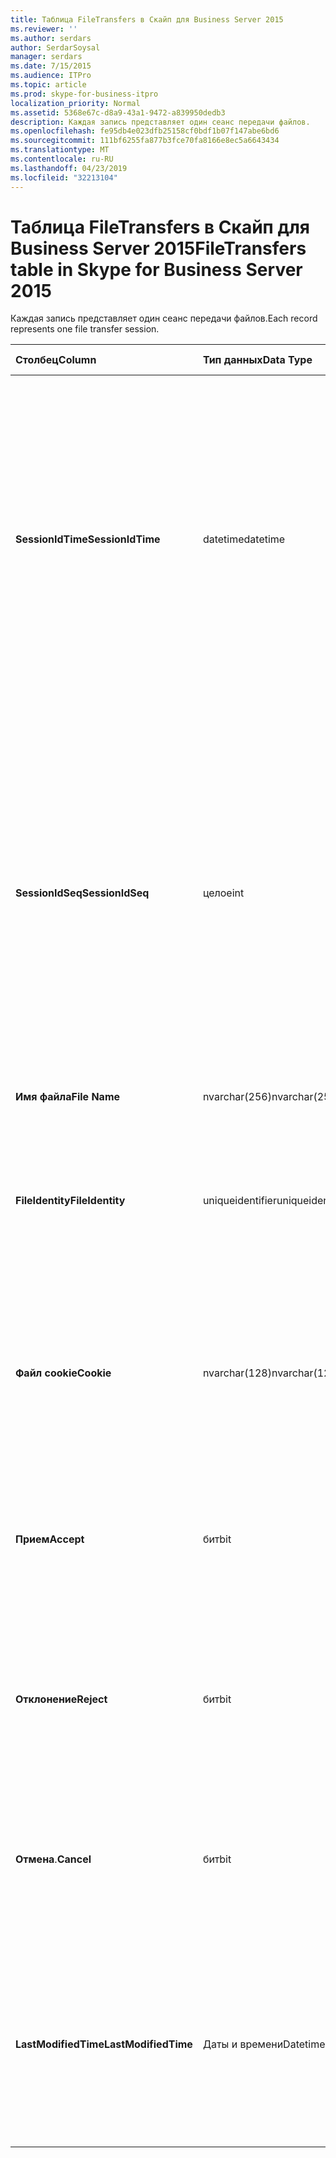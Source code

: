 ```yaml
---
title: Таблица FileTransfers в Скайп для Business Server 2015
ms.reviewer: ''
ms.author: serdars
author: SerdarSoysal
manager: serdars
ms.date: 7/15/2015
ms.audience: ITPro
ms.topic: article
ms.prod: skype-for-business-itpro
localization_priority: Normal
ms.assetid: 5368e67c-d8a9-43a1-9472-a839950dedb3
description: Каждая запись представляет один сеанс передачи файлов.
ms.openlocfilehash: fe95db4e023dfb25158cf0bdf1b07f147abe6bd6
ms.sourcegitcommit: 111bf6255fa877b3fce70fa8166e8ec5a6643434
ms.translationtype: MT
ms.contentlocale: ru-RU
ms.lasthandoff: 04/23/2019
ms.locfileid: "32213104"
---
```

# <a name="filetransfers-table-in-skype-for-business-server-2015"></a><span data-ttu-id="39d85-103">Таблица FileTransfers в Скайп для Business Server 2015</span><span class="sxs-lookup"><span data-stu-id="39d85-103">FileTransfers table in Skype for Business Server 2015</span></span>
 
<span data-ttu-id="39d85-104">Каждая запись представляет один сеанс передачи файлов.</span><span class="sxs-lookup"><span data-stu-id="39d85-104">Each record represents one file transfer session.</span></span>
  
|<span data-ttu-id="39d85-105">**Столбец**</span><span class="sxs-lookup"><span data-stu-id="39d85-105">**Column**</span></span>|<span data-ttu-id="39d85-106">**Тип данных**</span><span class="sxs-lookup"><span data-stu-id="39d85-106">**Data Type**</span></span>|<span data-ttu-id="39d85-107">**Ключ/индекс**</span><span class="sxs-lookup"><span data-stu-id="39d85-107">**Key/Index**</span></span>|<span data-ttu-id="39d85-108">**Сведения**</span><span class="sxs-lookup"><span data-stu-id="39d85-108">**Details**</span></span>|
|:-----|:-----|:-----|:-----|
|<span data-ttu-id="39d85-109">**SessionIdTime**</span><span class="sxs-lookup"><span data-stu-id="39d85-109">**SessionIdTime**</span></span> <br/> |<span data-ttu-id="39d85-110">datetime</span><span class="sxs-lookup"><span data-stu-id="39d85-110">datetime</span></span>  <br/> |<span data-ttu-id="39d85-111">Основной, внешний</span><span class="sxs-lookup"><span data-stu-id="39d85-111">Primary, Foreign</span></span>  <br/> |<span data-ttu-id="39d85-112">Время запроса сеанса.</span><span class="sxs-lookup"><span data-stu-id="39d85-112">Time of session request.</span></span> <span data-ttu-id="39d85-113">Используется совместно с **SessionIdSeq** для уникальной идентификации сеанса.</span><span class="sxs-lookup"><span data-stu-id="39d85-113">Used in conjunction with **SessionIdSeq** to uniquely identify a session.</span></span> <span data-ttu-id="39d85-114">В разделе [диалоговых окон в таблице в Скайп для Business Server 2015](dialogs.md) для получения дополнительных сведений.</span><span class="sxs-lookup"><span data-stu-id="39d85-114">See the [Dialogs table in Skype for Business Server 2015](dialogs.md) for more information.</span></span> <br/> |
|<span data-ttu-id="39d85-115">**SessionIdSeq**</span><span class="sxs-lookup"><span data-stu-id="39d85-115">**SessionIdSeq**</span></span> <br/> |<span data-ttu-id="39d85-116">целое</span><span class="sxs-lookup"><span data-stu-id="39d85-116">int</span></span>  <br/> |<span data-ttu-id="39d85-117">Основной, внешний</span><span class="sxs-lookup"><span data-stu-id="39d85-117">Primary, Foreign</span></span>  <br/> |<span data-ttu-id="39d85-118">Номер идентификатора для идентификации сеанса.</span><span class="sxs-lookup"><span data-stu-id="39d85-118">ID number to identify the session.</span></span> <span data-ttu-id="39d85-119">Используется в сочетании с **SessionIdTime** для уникальной идентификации сеанса.</span><span class="sxs-lookup"><span data-stu-id="39d85-119">Used in conjunction with **SessionIdTime** to uniquely identify a session.</span></span> <span data-ttu-id="39d85-120">В разделе [диалоговых окон в таблице в Скайп для Business Server 2015](dialogs.md) для получения дополнительных сведений.</span><span class="sxs-lookup"><span data-stu-id="39d85-120">See the [Dialogs table in Skype for Business Server 2015](dialogs.md) for more information.</span></span> <br/> |
|<span data-ttu-id="39d85-121">**Имя файла**</span><span class="sxs-lookup"><span data-stu-id="39d85-121">**File Name**</span></span> <br/> |<span data-ttu-id="39d85-122">nvarchar(256)</span><span class="sxs-lookup"><span data-stu-id="39d85-122">nvarchar(256)</span></span>  <br/> ||<span data-ttu-id="39d85-123">Имя файла.</span><span class="sxs-lookup"><span data-stu-id="39d85-123">Name of the file.</span></span>  <br/> |
|<span data-ttu-id="39d85-124">**FileIdentity**</span><span class="sxs-lookup"><span data-stu-id="39d85-124">**FileIdentity**</span></span> <br/> |<span data-ttu-id="39d85-125">uniqueidentifier</span><span class="sxs-lookup"><span data-stu-id="39d85-125">uniqueidentifier</span></span>  <br/> ||<span data-ttu-id="39d85-126">Уникальный идентификатор для различения операций передачи файлов с одинаковыми именами файлов.</span><span class="sxs-lookup"><span data-stu-id="39d85-126">Unique identifier to distinguish between file transfers involving the same file name.</span></span>  <br/> |
|<span data-ttu-id="39d85-127">**Файл cookie**</span><span class="sxs-lookup"><span data-stu-id="39d85-127">**Cookie**</span></span> <br/> |<span data-ttu-id="39d85-128">nvarchar(128)</span><span class="sxs-lookup"><span data-stu-id="39d85-128">nvarchar(128)</span></span>  <br/> |<span data-ttu-id="39d85-129">Primary</span><span class="sxs-lookup"><span data-stu-id="39d85-129">Primary</span></span>  <br/> |<span data-ttu-id="39d85-130">Используется для идентификации каждого последующего сообщения как связанного с этим сообщением.</span><span class="sxs-lookup"><span data-stu-id="39d85-130">Used to identify every follow-up message as being associated with this one.</span></span>  <br/> |
|<span data-ttu-id="39d85-131">**Прием**</span><span class="sxs-lookup"><span data-stu-id="39d85-131">**Accept**</span></span> <br/> |<span data-ttu-id="39d85-132">бит</span><span class="sxs-lookup"><span data-stu-id="39d85-132">bit</span></span>  <br/> ||<span data-ttu-id="39d85-133">Может быть значение TRUE или значение NULL.</span><span class="sxs-lookup"><span data-stu-id="39d85-133">Can be TRUE or NULL.</span></span> <span data-ttu-id="39d85-134">Если значение TRUE, затем Отклонить и Отмена будет NULL.</span><span class="sxs-lookup"><span data-stu-id="39d85-134">If TRUE, then Reject and Cancel will be NULL.</span></span>  <br/> |
|<span data-ttu-id="39d85-135">**Отклонение**</span><span class="sxs-lookup"><span data-stu-id="39d85-135">**Reject**</span></span> <br/> |<span data-ttu-id="39d85-136">бит</span><span class="sxs-lookup"><span data-stu-id="39d85-136">bit</span></span>  <br/> ||<span data-ttu-id="39d85-137">Может быть значение TRUE или значение NULL.</span><span class="sxs-lookup"><span data-stu-id="39d85-137">Can be TRUE or NULL.</span></span> <span data-ttu-id="39d85-138">Если значение TRUE, затем принять и Отмена будет NULL.</span><span class="sxs-lookup"><span data-stu-id="39d85-138">If TRUE, then Accept and Cancel will be NULL.</span></span>  <br/> |
|<span data-ttu-id="39d85-139">**Отмена**.</span><span class="sxs-lookup"><span data-stu-id="39d85-139">**Cancel**</span></span> <br/> |<span data-ttu-id="39d85-140">бит</span><span class="sxs-lookup"><span data-stu-id="39d85-140">bit</span></span>  <br/> ||<span data-ttu-id="39d85-141">Может быть значение TRUE или значение NULL.</span><span class="sxs-lookup"><span data-stu-id="39d85-141">Can be TRUE or NULL.</span></span> <span data-ttu-id="39d85-142">Если значение TRUE, то принятия и отклонения будет NULL.</span><span class="sxs-lookup"><span data-stu-id="39d85-142">If TRUE, then Accept and Reject will be NULL.</span></span>  <br/> |
|<span data-ttu-id="39d85-143">**LastModifiedTime**</span><span class="sxs-lookup"><span data-stu-id="39d85-143">**LastModifiedTime**</span></span> <br/> |<span data-ttu-id="39d85-144">Даты и времени</span><span class="sxs-lookup"><span data-stu-id="39d85-144">Datetime</span></span>  <br/> ||<span data-ttu-id="39d85-145">Для внутреннего использования службой мониторинга.</span><span class="sxs-lookup"><span data-stu-id="39d85-145">For internal use by the Monitoring service.</span></span>  <br/> <span data-ttu-id="39d85-146">В этом поле было представлено в Скайп для Business Server 2015.</span><span class="sxs-lookup"><span data-stu-id="39d85-146">This field was introduced in Skype for Business Server 2015.</span></span>  <br/> |
   

